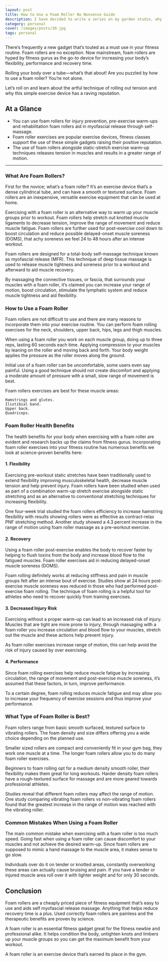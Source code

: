 ```yaml
---
layout: post
title: How to Use a Foam Roller No Nonsense Guide
description: I have decided to write a series on my garden studio, why I decided to build it, the gear I selected and how I use it. Here is a quick overview of my plans for this series
category: personal
cover: /images/posts/20.jpg
tags: personal
---
```


There’s frequently a new gadget that’s touted as a must use in your fitness routine. Foam rollers are no exception. Now mainstream, foam rollers are hyped by fitness gurus as the go-to device for increasing your body’s flexibility, performance and recovery time.

Rolling your body over a tube—what’s that about! Are you puzzled by how to use a foam roller? You’re not alone.

Let’s roll on and learn about the artful technique of rolling out tension and why this simple exercise device has a raving reputation.

## At a Glance

- You can use foam rollers for injury prevention, pre-exercise warm-ups and rehabilitation foam rollers aid in myofascial release through self-massage.
- Foam roller exercises are popular exercise devices, fitness classes support the use of these simple gadgets raising their positive reputation.
- The use of foam rollers alongside static-stretch exercise warm-up techniques releases tension in muscles and results in a greater range of motion.

-----

### What Are Foam Rollers?

First for the novice; what’s a foam roller? It’s an exercise device that’s a dense cylindrical tube, and can have a smooth or textured surface. Foam rollers are an inexpensive, versatile exercise equipment that can be used at home.

Exercising with a foam roller is an alternative way to warm up your muscle groups prior to workout. Foam rollers help stretch out knotted muscle ligaments to decrease tension, improve the range of movement and reduce muscle fatigue. Foam rollers are further used for post-exercise cool down to boost circulation and reduce possible delayed-onset muscle soreness (DOMS), that achy soreness we feel 24 to 48 hours after an intense workout.

Foam rollers are designed for a total-body self-massage technique known as myofascial release (MFR). This technique of deep tissue massage is used to release muscle tightness and soreness prior to a workout and afterward to aid muscle recovery.

By massaging the connective tissues, or fascia, that surrounds your muscles with a foam roller, it’s claimed you can increase your range of motion, boost circulation, stimulate the lymphatic system and reduce muscle tightness and aid flexibility.


### How to Use a Foam Roller

Foam rollers are not difficult to use and there are many reasons to incorporate them into your exercise routine. You can perform foam rolling exercises for the neck, shoulders, upper back, hips, legs and thigh muscles.

When using a foam roller you work on each muscle group, doing up to three reps, lasting 60 seconds each time. Applying compression to your muscles by leaning on the roller and moving back and forth. Your body weight applies the pressure as the roller moves along the ground.

Initial use of a foam roller can be uncomfortable, some users even say painful. Using a good technique should not create discomfort and applying a moderate amount of pressure with a small, slow range of movement is best.

Foam rollers exercises are best for these muscle areas:

    Hamstrings and glutes.
    Iliotibial band.
    Upper back.
    Quadriceps.

### Foam Roller Health Benefits

The health benefits for your body when exercising with a foam roller are evident and research backs up the claims from fitness gurus. Incorporating foam roller exercises into your fitness routine has numerous benefits we look at science-proven benefits here:

#### 1. Flexibility

Exercising pre-workout static stretches have been traditionally used to extend flexibility improving musculoskeletal health, decrease muscle tension and help prevent injury. Foam rollers have been studied when used as part of a combination warm-up stretch exercise alongside static stretching and as an alternative to conventional stretching techniques for increasing flexibility.

One four-week trial studied the foam rollers efficiency to increase hamstring flexibility with results showing rollers were as effective as contract-relax PNF stretching method. Another study showed a 4.3 percent increase in the range of motion using foam roller massage as a pre-workout exercise.


#### 2. Recovery

Using a foam roller post-exercise enables the body to recover faster by helping to flush toxins from the body and increase blood flow to the fatigued muscles. Foam roller exercises aid in reducing delayed-onset muscle soreness (DOMS).

Foam rolling definitely works at reducing stiffness and pain in muscle groups felt after an intense bout of exercise. Studies show at 24 hours post-exercise muscle soreness was reduced in those who had performed post-exercise foam rolling. The technique of foam rolling is a helpful tool for athletes who need to recover quickly from training exercises.

#### 3. Decreased Injury Risk

Exercising without a proper warm-up can lead to an increased risk of injury. Muscles that are tight are more prone to injury, through massaging with a foam roller you increase circulation and blood flow to your muscles, stretch out the muscle and these actions help prevent injury.

As foam roller exercises increase range of motion, this can help avoid the risk of injury caused by over exercising.

#### 4. Performance

Since foam rolling exercises help reduce muscle fatigue by increasing circulation, the range of movement and post-exercise muscle soreness, it’s assumed that these factors, in turn, improve performance.

To a certain degree, foam rolling reduces muscle fatigue and may allow you to increase your frequency of exercise sessions and thus improve your performance.

### What Type of Foam Roller is Best?

Foam rollers range from basic smooth surfaced, textured surface to vibrating rollers. The foam density and size differs offering you a wide choice depending on the planned use.

Smaller sized rollers are compact and conveniently fit in your gym bag, they work one muscle at a time. The longer foam rollers allow you to do many foam roller exercises.

Beginners to foam rolling opt for a medium density smooth roller, their flexibility makes them great for long workouts. Harder density foam rollers have a rough-textured surface for massage and are more geared towards professional athletes.

Studies reveal that different foam rollers may affect the range of motion. One study comparing vibrating foam rollers vs non-vibrating foam rollers found that the greatest increase in the range of motion was reached with the vibrating roller.

### Common Mistakes When Using a Foam Roller

The main common mistake when exercising with a foam roller is too much speed. Going fast when using a foam roller can cause discomfort to your muscles and not achieve the desired warm-up. Since foam rollers are supposed to mimic a hand massage to the muscle area, it makes sense to go slow.

Individuals over do it on tender or knotted areas, constantly overworking these areas can actually cause bruising and pain. If you have a tender or injured muscle area roll over it with lighter weight and for only 30 seconds.

## Conclusion

Foam rollers are a cheaply priced piece of fitness equipment that’s easy to use and aids self myofascial release massage. Anything that helps reduce recovery time is a plus. Used correctly foam rollers are painless and the therapeutic benefits are proven by science.

A foam roller is an essential fitness gadget great for the fitness newbie and professional alike. It helps condition the body, untighten knots and limbers up your muscle groups so you can get the maximum benefit from your workout.

A foam roller is an exercise device that’s earned its place in the gym.





